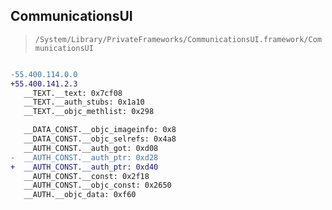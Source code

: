 ## CommunicationsUI

> `/System/Library/PrivateFrameworks/CommunicationsUI.framework/CommunicationsUI`

```diff

-55.400.114.0.0
+55.400.141.2.3
   __TEXT.__text: 0x7cf08
   __TEXT.__auth_stubs: 0x1a10
   __TEXT.__objc_methlist: 0x298

   __DATA_CONST.__objc_imageinfo: 0x8
   __DATA_CONST.__objc_selrefs: 0x4a8
   __AUTH_CONST.__auth_got: 0xd08
-  __AUTH_CONST.__auth_ptr: 0xd28
+  __AUTH_CONST.__auth_ptr: 0xd40
   __AUTH_CONST.__const: 0x2f18
   __AUTH_CONST.__objc_const: 0x2650
   __AUTH.__objc_data: 0xf60

```
